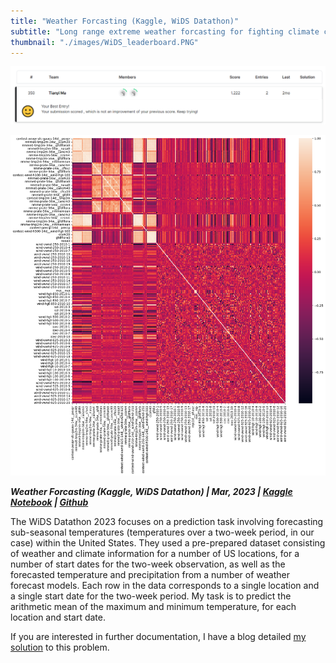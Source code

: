 ```yaml
---
title: "Weather Forcasting (Kaggle, WiDS Datathon)"
subtitle: "Long range extreme weather forcasting for fighting climate change"
thumbnail: "./images/WiDS_leaderboard.PNG"
---
```


![leader board](../images/WiDS_leaderboard.PNG)

![heatmap](../images/corr_heatmap_WiDS.png)

_**Weather Forcasting (Kaggle, WiDS Datathon) | Mar, 2023 | [Kaggle Notebook](https://www.kaggle.com/code/tianyimasf/wids-datathon-tianyi-yukyung-and-irsa) | [Github](https://github.com/tianyimasf/kaggle/blob/main/wids-datathon-tianyi-yukyung-and-irsa.ipynb)**_

The WiDS Datathon 2023 focuses on a prediction task involving forecasting sub-seasonal temperatures (temperatures over a two-week period, in our case) within the United States. They used a pre-prepared dataset consisting of weather and climate information for a number of US locations, for a number of start dates for the two-week observation, as well as the forecasted temperature and precipitation from a number of weather forecast models. Each row in the data corresponds to a single location and a single start date for the two-week period. My task is to predict the arithmetic mean of the maximum and minimum temperature, for each location and start date.

If you are interested in further documentation, I have a blog detailed [my solution](/pages/article/0.html) to this problem.
